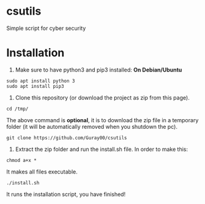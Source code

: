 # csutils
Simple script for cyber security

# Installation
1. Make sure to have python3 and pip3 installed: 
  **On Debian/Ubuntu**
  ```
  sudo apt install python 3
  sudo apt install pip3
  ```

1. Clone this repository (or download the project as zip from this page).
  ```
  cd /tmp/
  ```
  The above command is **optional**, it is to download the zip file in a temporary folder (it will be automatically removed when you    shutdown the pc).
  ```
  git clone https://github.com/Guray00/csutils
  ```
1. Extract the zip folder and run the install.sh file. In order to make this:
  ```
  chmod a+x * 
  ```
  It makes all files executable.
  ```
  ./install.sh
  ```
  It runs the installation script, you have finished!
